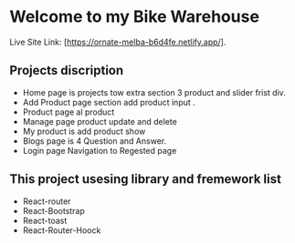 # Welcome to my Bike Warehouse

Live Site Link: [https://ornate-melba-b6d4fe.netlify.app/].

## Projects discription 

- Home page is projects tow extra section 3 product  and slider frist div. 
- Add Product page section add product input .
- Product page al product 
- Manage page product update and delete 
- My product is add product show
- Blogs page is 4 Question and Answer.
- Login page Navigation to Regested page

## This project  usesing library and fremework list
- React-router
- React-Bootstrap
- React-toast
- React-Router-Hoock

